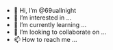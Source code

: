 - 👋 Hi, I’m @69uallnight
- 👀 I’m interested in ...
- 🌱 I’m currently learning ...
- 💞️ I’m looking to collaborate on ...
- 📫 How to reach me ...

<!---
69uallnight/69uallnight is a ✨ special ✨ repository because its `README.md` (this file) appears on your GitHub profile.
You can click the Preview link to take a look at your changes.
--->
